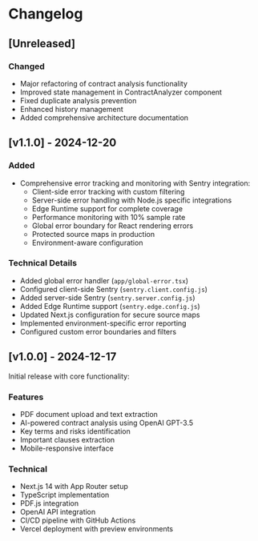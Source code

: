 # Changelog

## [Unreleased]

### Changed
- Major refactoring of contract analysis functionality
- Improved state management in ContractAnalyzer component
- Fixed duplicate analysis prevention
- Enhanced history management
- Added comprehensive architecture documentation

## [v1.1.0] - 2024-12-20

### Added
- Comprehensive error tracking and monitoring with Sentry integration:
  - Client-side error tracking with custom filtering
  - Server-side error handling with Node.js specific integrations
  - Edge Runtime support for complete coverage
  - Performance monitoring with 10% sample rate
  - Global error boundary for React rendering errors
  - Protected source maps in production
  - Environment-aware configuration

### Technical Details
- Added global error handler (`app/global-error.tsx`)
- Configured client-side Sentry (`sentry.client.config.js`)
- Added server-side Sentry (`sentry.server.config.js`)
- Added Edge Runtime support (`sentry.edge.config.js`)
- Updated Next.js configuration for secure source maps
- Implemented environment-specific error reporting
- Configured custom error boundaries and filters

## [v1.0.0] - 2024-12-17

Initial release with core functionality:

### Features
- PDF document upload and text extraction
- AI-powered contract analysis using OpenAI GPT-3.5
- Key terms and risks identification
- Important clauses extraction
- Mobile-responsive interface

### Technical
- Next.js 14 with App Router setup
- TypeScript implementation
- PDF.js integration
- OpenAI API integration
- CI/CD pipeline with GitHub Actions
- Vercel deployment with preview environments